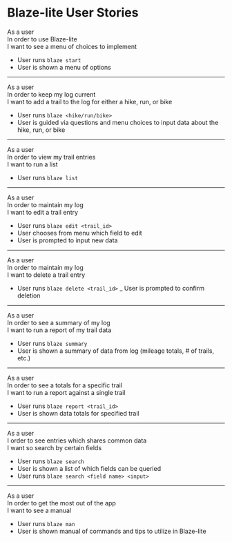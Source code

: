 Blaze-lite User Stories
=======================

As a user<br />
In order to use Blaze-lite<br />
I want to see a menu of choices to implement<br />

  - User runs `blaze start`
  - User is shown a menu of options

<hr />

As a user<br />
In order to keep my log current<br />
I want to add a trail to the log for either a hike, run, or bike<br />

  - User runs `blaze <hike/run/bike>`
  - User is guided via questions and menu choices to input data about the hike, run, or bike

<hr />

As a user<br />
In order to view my trail entries<br />
I want to run a list<br />

  - User runs `blaze list`

<hr />

As a user<br />
In order to maintain my log<br />
I want to edit a trail entry<br />

  - User runs `blaze edit <trail_id>`
  - User chooses from menu which field to edit
  - User is prompted to input new data

<hr />

As a user<br />
In order to maintain my log<br />
I want to delete a trail entry<br />

  - User runs `blaze delete <trail_id>`
  _ User is prompted to confirm deletion

<hr />

As a user<br />
In order to see a summary of my log<br />
I want to run a report of my trail data<br />

  - User runs `blaze summary`
  - User is shown a summary of data from log (mileage totals, # of trails, etc.)

<hr />

As a user<br />
In order to see a totals for a specific trail<br />
I want to run a report against a single trail<br />

  - User runs `blaze report <trail_id>`
  - User is shown data totals for specified trail

<hr />

As a user<br />
I order to see entries which shares common data<br />
I want so search by certain fields<br />

  - User runs `blaze search`
  - User is shown a list of which fields can be queried
  - User runs `blaze search <field name> <input>`

<hr />

As a user<br />
In order to get the most out of the app<br />
I want to see a manual<br />

  - User runs `blaze man`
  - User is shown manual of commands and tips to utilize in Blaze-lite
